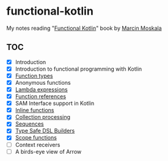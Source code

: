 # functional-kotlin

My notes reading "[Functional Kotlin][book]" book by [Marcin Moskala][marcin]

## TOC

* [x] Introduction
* [x] Introduction to functional programming with Kotlin
* [x] [Function types](src/main/kotlin/ch03)
* [x] Anonymous functions
* [x] [Lambda expressions](src/main/kotlin/ch05)
* [x] [Function references](src/main/kotlin/ch06)
* [x] SAM Interface support in Kotlin
* [x] [Inline functions](src/main/kotlin/ch08)
* [x] [Collection processing](src/main/kotlin/ch09)
* [x] [Sequences](src/main/kotlin/ch10)
* [x] [Type Safe DSL Builders](src/main/kotlin/ch11)
* [x] [Scope functions](src/main/kotlin/ch12)
* [ ] Context receivers
* [ ] A birds-eye view of Arrow

[book]: https://www.goodreads.com/book/show/77266339-functional-kotlin
[marcin]: https://www.linkedin.com/in/marcin-moskala/
